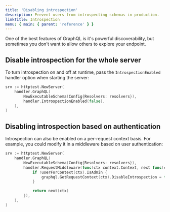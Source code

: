 ```yaml
---
title: 'Disabling introspection'
description: Prevent users from introspecting schemas in production.
linkTitle: Introspection
menu: { main: { parent: 'reference' } }
---
```


One of the best features of GraphQL is it's powerful discoverability, but sometimes you don't want to allow others to explore your endpoint.

## Disable introspection for the whole server

To turn introspection on and off at runtime, pass the `IntrospectionEnabled` handler option when starting the server:

```go
srv := httptest.NewServer(
	handler.GraphQL(
		NewExecutableSchema(Config{Resolvers: resolvers}),
		handler.IntrospectionEnabled(false),
	),
)
```

## Disabling introspection based on authentication

Introspection can also be enabled on a per-request context basis.  For example, you could modify it in a middleware based on user authentication:

```go
srv := httptest.NewServer(
	handler.GraphQL(
		NewExecutableSchema(Config{Resolvers: resolvers}),
		handler.RequestMiddleware(func(ctx context.Context, next func(ctx context.Context) []byte) []byte {
			if !userForContext(ctx).IsAdmin {
				graphql.GetRequestContext(ctx).DisableIntrospection = true
			}

			return next(ctx)
		}),
	),
)
```
